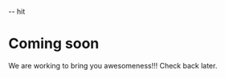 






-- hit<Enter>

















# Coming soon

We are working to bring you awesomeness!!! Check back later.
